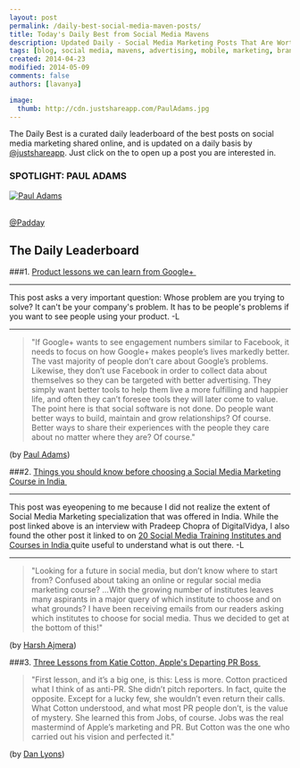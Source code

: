 ```yaml
---
layout: post
permalink: /daily-best-social-media-maven-posts/
title: Today's Daily Best from Social Media Mavens
description: Updated Daily - Social Media Marketing Posts That Are Worth Sharing
tags: [blog, social media, mavens, advertising, mobile, marketing, brands, product, Apple, Google+]
created: 2014-04-23
modified: 2014-05-09
comments: false
authors: [lavanya]

image:
  thumb: http://cdn.justshareapp.com/PaulAdams.jpg
---
```


The Daily Best is a curated daily leaderboard of the best posts on social media marketing shared online, and is updated on a daily basis by [@justshareapp](http://twitter.com/justshareapp). Just click on the <i class="icon-link"></i> to open up a post you are interested in.

<div class="article-author-main border-box">
    <h3>SPOTLIGHT: PAUL ADAMS</h3>
    <a href="https://twitter.com/Padday"><img src="http://cdn.justshareapp.com/PaulAdams.jpg" class="bio-photo large" alt="Paul Adams"></a>
    <br><br>
<p><a href="https://twitter.com/Padday">@Padday</a> </p>
</div>

## The Daily Leaderboard

###1. [Product lessons we can learn from Google+&nbsp;<i class="icon-link"></i>](http://thenextweb.com/dd/2014/05/08/product-lessons-can-learn-google/)
***
This post asks a very important question: Whose problem are you trying to solve? It can't be your company's problem. It has to be people's problems if you want to see people using your product.
-L
***
>"If Google+ wants to see engagement numbers similar to Facebook, it needs to focus on how Google+ makes people’s lives markedly better. The vast majority of people don’t care about Google’s problems.
Likewise, they don’t use Facebook in order to collect data about themselves so they can be targeted with better advertising. They simply want better tools to help them live a more fulfilling and happier life, and often they can’t foresee tools they will later come to value.
The point here is that social software is not done. Do people want better ways to build, maintain and grow relationships? Of course. Better ways to share their experiences with the people they care about no matter where they are? Of course."

(by [Paul Adams](https://twitter.com/Padday))


###2. [Things you should know before choosing a Social Media Marketing Course in India&nbsp;<i class="icon-link"></i>](http://blog.digitalinsights.in/choosing-social-media-marketing-courses-institutes-india/05194787.html)
***
This post was eyeopening to me because I did not realize the extent of Social Media Marketing specialization that was offered in India. While the post linked above is an interview with Pradeep Chopra of DigitalVidya, I also found the other post it linked to on [20 Social Media Training Institutes and Courses in India ](http://blog.digitalinsights.in/social-media-training-institutes-smm-courses-india/0597887.html) quite useful to understand what is out there.
-L
***
>"Looking for a future in social media, but don’t know where to start from? Confused about taking an online or regular social media marketing course? 
...With the growing number of institutes leaves many aspirants in a major query of which institute to choose and on what grounds? I have been receiving emails from our readers asking which institutes to choose for social media. Thus we decided to get at the bottom of this!"

(by [Harsh Ajmera](https://twitter.com/ajmeraharsh))


###3. [Three Lessons from Katie Cotton, Apple's Departing PR Boss&nbsp;<i class="icon-link"></i>](http://blog.hubspot.com/opinion/katie-cotton-and-the-art-of-anti-pr)
>"First lesson, and it’s a big one, is this: Less is more. Cotton practiced what I think of as anti-PR. She didn’t pitch reporters. In fact, quite the opposite. Except for a lucky few, she wouldn’t even return their calls. 
What Cotton understood, and what most PR people don’t, is the value of mystery. She learned this from Jobs, of course. Jobs was the real mastermind of Apple’s marketing and PR. But Cotton was the one who carried out his vision and perfected it."

(by [Dan Lyons](https://twitter.com/realdanlyons))
